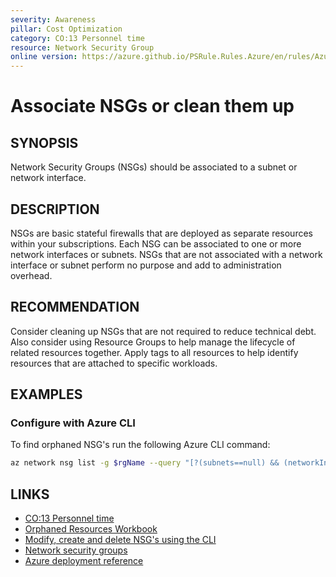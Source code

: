 ```yaml
---
severity: Awareness
pillar: Cost Optimization
category: CO:13 Personnel time
resource: Network Security Group
online version: https://azure.github.io/PSRule.Rules.Azure/en/rules/Azure.NSG.Associated/
---
```


# Associate NSGs or clean them up

## SYNOPSIS

Network Security Groups (NSGs) should be associated to a subnet or network interface.

## DESCRIPTION

NSGs are basic stateful firewalls that are deployed as separate resources within your subscriptions.
Each NSG can be associated to one or more network interfaces or subnets.
NSGs that are not associated with a network interface or subnet perform no purpose and add to administration overhead.

## RECOMMENDATION

Consider cleaning up NSGs that are not required to reduce technical debt.
Also consider using Resource Groups to help manage the lifecycle of related resources together.
Apply tags to all resources to help identify resources that are attached to specific workloads.

## EXAMPLES

### Configure with Azure CLI

To find orphaned NSG's run the following Azure CLI command:

```bash
az network nsg list -g $rgName --query "[?(subnets==null) && (networkInterfaces==null)].id" -o tsv
```

## LINKS

- [CO:13 Personnel time](https://learn.microsoft.com/azure/well-architected/cost-optimization/optimize-personnel-time)
- [Orphaned Resources Workbook](https://techcommunity.microsoft.com/t5/fasttrack-for-azure/azure-orphan-resources/ba-p/3492198)
- [Modify, create and delete NSG's using the CLI](https://learn.microsoft.com/cli/azure/network/nsg?view=azure-cli-latest#az-network-nsg-delete)
- [Network security groups](https://learn.microsoft.com/azure/virtual-network/network-security-groups-overview)
- [Azure deployment reference](https://learn.microsoft.com/azure/templates/microsoft.network/networksecuritygroups)
